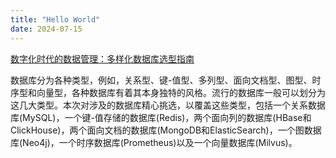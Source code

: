 ```yaml
---
title: "Hello World"
date: 2024-07-15
---
```


[数字化时代的数据管理：多样化数据库选型指南](https://mp.weixin.qq.com/s/-LSz0A-fn3DcZGAmcN3jZg)

数据库分为各种类型，例如，关系型、键-值型、多列型、面向文档型、图型、时序型和向量型，各种数据库有着其本身独特的风格。流行的数据库一般可以划分为这几大类型。本次对涉及的数据库精心挑选，以覆盖这些类型，包括一个关系数据库(MySQL)，一个键-值存储的数据库(Redis)，两个面向列的数据库(HBase和ClickHouse)，两个面向文档的数据库(MongoDB和ElasticSearch)，一个图数据库(Neo4j)，一个时序数据库(Prometheus)以及一个向量数据库(Milvus)。
